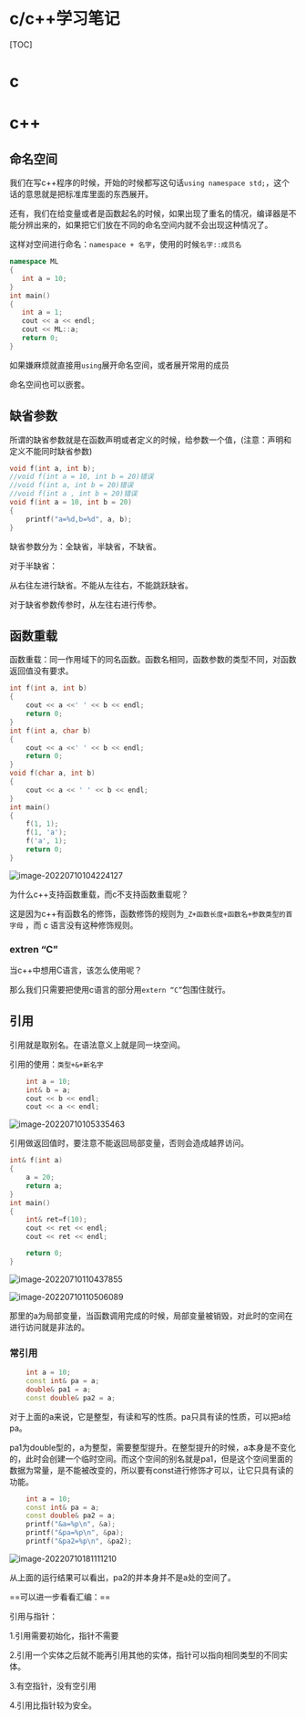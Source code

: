 # c/c++学习笔记

[TOC]



# c



# c++

## 命名空间

我们在写c++程序的时候，开始的时候都写这句话`using namespace std;`，这个话的意思就是把标准库里面的东西展开。

还有，我们在给变量或者是函数起名的时候，如果出现了重名的情况，编译器是不能分辨出来的，如果把它们放在不同的命名空间内就不会出现这种情况了。

这样对空间进行命名：`namespace + 名字`，使用的时候`名字::成员名`

 ```c++
 namespace ML
 {
 	int a = 10;
 }
 int main()
 {
 	int a = 1;
 	cout << a << endl;
 	cout << ML::a;
 	return 0;
 }
 ```

如果嫌麻烦就直接用`using`展开命名空间，或者展开常用的成员

命名空间也可以嵌套。

## 缺省参数

所谓的缺省参数就是在函数声明或者定义的时候，给参数一个值，(注意：声明和定义不能同时缺省参数)

```c++
void f(int a, int b);
//void f(int a = 10, int b = 20)错误
//void f(int a, int b = 20)错误
//void f(int a , int b = 20)错误
void f(int a = 10, int b = 20)
{
	printf("a=%d,b=%d", a, b);
}
```

缺省参数分为：全缺省，半缺省，不缺省。

对于半缺省：

从右往左进行缺省。不能从左往右，不能跳跃缺省。

对于缺省参数传参时，从左往右进行传参。

## 函数重载

函数重载：同一作用域下的同名函数。函数名相同，函数参数的类型不同，对函数返回值没有要求。

```c++
int f(int a, int b)
{
	cout << a <<' ' << b << endl;
	return 0;
}
int f(int a, char b)
{
	cout << a <<' ' << b << endl;
	return 0;
}
void f(char a, int b)
{
	cout << a << ' ' << b << endl;
}
int main()
{
	f(1, 1);
	f(1, 'a');
	f('a', 1);
	return 0;
}
```

![image-20220710104224127](https://s2.loli.net/2022/07/10/kXGqKPebZWjQAOl.png)

为什么c++支持函数重载，而c不支持函数重载呢？

这是因为c++有函数名的修饰，函数修饰的规则为`_Z+函数长度+函数名+参数类型的首字母` ，而 c 语言没有这种修饰规则。

### extren “C”

当c++中想用C语言，该怎么使用呢？

那么我们只需要把使用c语言的部分用`extern “C”`包围住就行。



## 引用

引用就是取别名。在语法意义上就是同一块空间。

引用的使用：`类型+&+新名字`

```c++
	int a = 10;
	int& b = a;
	cout << b << endl;
	cout << a << endl;

```

![image-20220710105335463](https://s2.loli.net/2022/07/10/cGvbZ3K46OeFL8W.png)

引用做返回值时，要注意不能返回局部变量，否则会造成越界访问。

```c++
int& f(int a)
{
	a = 20;
	return a;
}
int main()
{
	int& ret=f(10);
	cout << ret << endl;
	cout << ret << endl;

	return 0;
}
```

![image-20220710110437855](https://s2.loli.net/2022/07/10/wi72EHclYjAsQxT.png)

![image-20220710110506089](https://s2.loli.net/2022/07/10/QWKrI8P1UCBOjVx.png)

那里的a为局部变量，当函数调用完成的时候，局部变量被销毁，对此时的空间在进行访问就是非法的。

### 常引用



```c++
	int a = 10;
	const int& pa = a;
	double& pa1 = a;
	const double& pa2 = a;

```

对于上面的a来说，它是整型，有读和写的性质。pa只具有读的性质，可以把a给pa。

pa1为double型的，a为整型，需要整型提升。在整型提升的时候，a本身是不变化的，此时会创建一个临时空间。而这个空间的别名就是pa1，但是这个空间里面的数据为常量，是不能被改变的，所以要有const进行修饰才可以，让它只具有读的功能。

```c++
	int a = 10;
	const int& pa = a;
	const double& pa2 = a;
	printf("&a=%p\n", &a);
	printf("&pa=%p\n", &pa);
	printf("&pa2=%p\n", &pa2);
```

![image-20220710181111210](https://s2.loli.net/2022/07/10/RLAk2fCYGs6mU38.png)

从上面的运行结果可以看出，pa2的并本身并不是a处的空间了。

==可以进一步看看汇编：==



引用与指针：

1.引用需要初始化，指针不需要

2.引用一个实体之后就不能再引用其他的实体，指针可以指向相同类型的不同实体。

3.有空指针，没有空引用

4.引用比指针较为安全。

